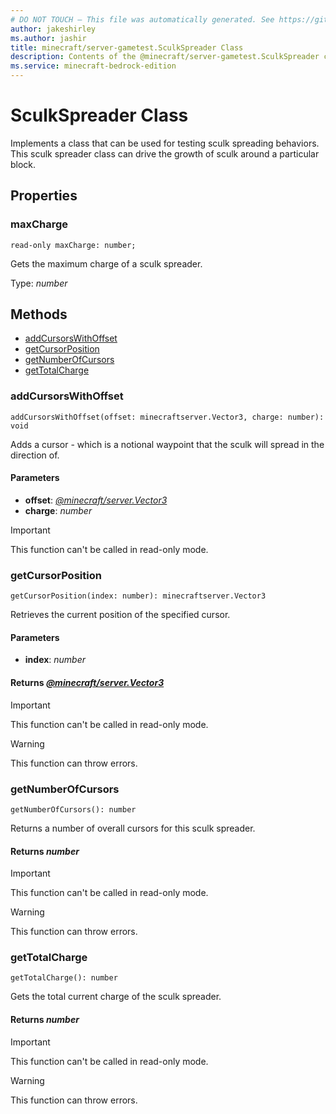 ```yaml
---
# DO NOT TOUCH — This file was automatically generated. See https://github.com/mojang/minecraftapidocsgenerator to modify descriptions, examples, etc.
author: jakeshirley
ms.author: jashir
title: minecraft/server-gametest.SculkSpreader Class
description: Contents of the @minecraft/server-gametest.SculkSpreader class.
ms.service: minecraft-bedrock-edition
---
```

# SculkSpreader Class

Implements a class that can be used for testing sculk spreading behaviors. This sculk spreader class can drive the growth of sculk around a particular block.

## Properties

### **maxCharge**
`read-only maxCharge: number;`

Gets the maximum charge of a sculk spreader.

Type: *number*

## Methods
- [addCursorsWithOffset](#addcursorswithoffset)
- [getCursorPosition](#getcursorposition)
- [getNumberOfCursors](#getnumberofcursors)
- [getTotalCharge](#gettotalcharge)

### **addCursorsWithOffset**
`
addCursorsWithOffset(offset: minecraftserver.Vector3, charge: number): void
`

Adds a cursor - which is a notional waypoint that the sculk will spread in the direction of.

#### **Parameters**
- **offset**: [*@minecraft/server.Vector3*](../../minecraft/server/Vector3.md)
- **charge**: *number*

> [!IMPORTANT]
> This function can't be called in read-only mode.

### **getCursorPosition**
`
getCursorPosition(index: number): minecraftserver.Vector3
`

Retrieves the current position of the specified cursor.

#### **Parameters**
- **index**: *number*

#### **Returns** [*@minecraft/server.Vector3*](../../minecraft/server/Vector3.md)

> [!IMPORTANT]
> This function can't be called in read-only mode.

> [!WARNING]
> This function can throw errors.

### **getNumberOfCursors**
`
getNumberOfCursors(): number
`

Returns a number of overall cursors for this sculk spreader.

#### **Returns** *number*

> [!IMPORTANT]
> This function can't be called in read-only mode.

> [!WARNING]
> This function can throw errors.

### **getTotalCharge**
`
getTotalCharge(): number
`

Gets the total current charge of the sculk spreader.

#### **Returns** *number*

> [!IMPORTANT]
> This function can't be called in read-only mode.

> [!WARNING]
> This function can throw errors.
